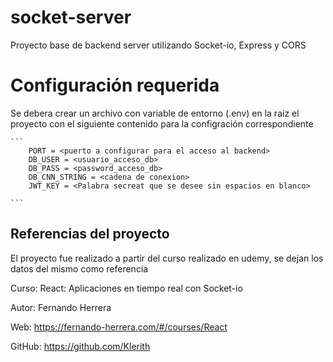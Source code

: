# socket-server
Proyecto base de backend server utilizando Socket-io, Express y CORS 

# Configuración requerida
Se debera crear un archivo con variable de entorno (.env) en la raiz el proyecto con el siguiente contenido para la configración correspondiente

    ```
        PORT = <puerto a configurar para el acceso al backend>
        DB_USER = <usuario_acceso_db>
        DB_PASS = <password_acceso_db>
        DB_CNN_STRING = <cadena de conexion>
        JWT_KEY = <Palabra secreat que se desee sin espacios en blanco>

    ```


## Referencias del proyecto
El proyecto fue realizado a partir del curso realizado en udemy, se dejan los datos del mismo como referencia

Curso: React: Aplicaciones en tiempo real con Socket-io

Autor: Fernando Herrera

Web: https://fernando-herrera.com/#/courses/React

GitHub: https://github.com/Klerith
